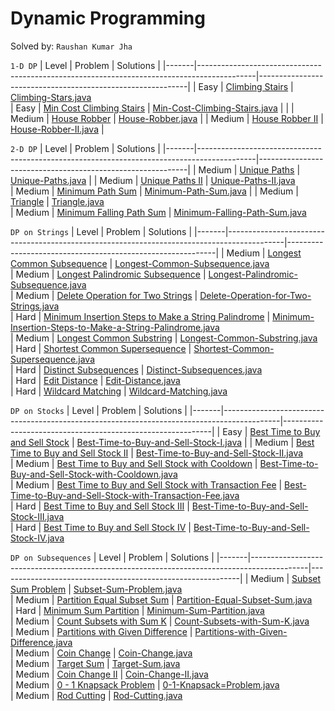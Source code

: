 # Dynamic Programming

Solved by: `Raushan Kumar Jha`

`1-D DP`
| Level | Problem                                                                                    | Solutions                                                  |
|-------|--------------------------------------------------------------------------------------------|------------------------------------------------------------|
| Easy     | [Climbing Stairs](https://leetcode.com/problems/climbing-stairs/)              | [Climbing-Stars.java](https://github.com/Jha-RaushanKumar/Dynamic-Programming/blob/main/1D-DP/Climbing-Stars.java)  
| Easy     | [Min Cost Climbing Stairs](https://leetcode.com/problems/min-cost-climbing-stairs/)              | [Min-Cost-Climbing-Stairs.java](https://github.com/Jha-RaushanKumar/Dynamic-Programming/blob/main/1D-DP/Min-Cost-Climbing-Stairs.java)                    |                  |
| Medium     | [House Robber](https://leetcode.com/problems/house-robber/)              | [House-Robber.java](https://github.com/Jha-RaushanKumar/Dynamic-Programming/blob/main/1D-DP/House-Robber.java)                    |
| Medium     | [House Robber II](https://leetcode.com/problems/house-robber-ii/)              | [House-Robber-II.java](https://github.com/Jha-RaushanKumar/Dynamic-Programming/blob/main/1D-DP/House-Robber-II.java)                    |

`2-D DP`
| Level | Problem                                                                                    | Solutions                                                  |
|-------|--------------------------------------------------------------------------------------------|------------------------------------------------------------|
| Medium     | [Unique Paths](https://leetcode.com/problems/unique-paths/)              | [Unique-Paths.java](https://github.com/Jha-RaushanKumar/Dynamic-Programming/blob/main/2D-DP/Unique-Paths.java)                    |
| Medium     | [Unique Paths II](https://leetcode.com/problems/unique-paths-ii/)              | [Unique-Paths-II.java](https://github.com/Jha-RaushanKumar/Dynamic-Programming/blob/main/2D-DP/Unique-Paths-II.java)    
| Medium     | [Minimum Path Sum](https://leetcode.com/problems/minimum-path-sum/)              | [Minimum-Path-Sum.java](https://github.com/Jha-RaushanKumar/Dynamic-Programming/blob/main/2D-DP/Minimum-Path-Sum.java)                    |
| Medium     | [Triangle](https://leetcode.com/problems/triangle/)              | [Triangle.java](https://github.com/Jha-RaushanKumar/Dynamic-Programming/blob/main/2D-DP/Triangle.java)    
| Medium     | [Minimum Falling Path Sum](https://leetcode.com/problems/minimum-falling-path-sum/)              | [Minimum-Falling-Path-Sum.java](https://github.com/Jha-RaushanKumar/Dynamic-Programming/blob/main/2D-DP/Minimum-Falling-Path-Sum.java)    

`DP on Strings`
| Level | Problem                                                                                    | Solutions                                                  |
|-------|--------------------------------------------------------------------------------------------|------------------------------------------------------------|
| Medium     | [Longest Common Subsequence](https://leetcode.com/problems/longest-common-subsequence/)              | [Longest-Common-Subsequence.java](https://github.com/Jha-RaushanKumar/Dynamic-Programming/blob/main/DP-on-Strings/Longest-Common-Subsequence.java)  
| Medium     | [Longest Palindromic Subsequence](https://leetcode.com/problems/longest-palindromic-subsequence/)              | [Longest-Palindromic-Subsequence.java](https://github.com/Jha-RaushanKumar/Dynamic-Programming/blob/main/DP-on-Strings/Longest-Palindromic-Subsequence.java)  
| Medium     | [Delete Operation for Two Strings](https://leetcode.com/problems/delete-operation-for-two-strings/)              | [Delete-Operation-for-Two-Strings.java](https://github.com/Jha-RaushanKumar/Dynamic-Programming/blob/main/DP-on-Strings/Delete-Operation-for-Two-Strings.java)  
| Hard     | [Minimum Insertion Steps to Make a String Palindrome](https://leetcode.com/problems/minimum-insertion-steps-to-make-a-string-palindrome/)              | [Minimum-Insertion-Steps-to-Make-a-String-Palindrome.java](https://github.com/Jha-RaushanKumar/Dynamic-Programming/blob/main/DP-on-Strings/Minimum-Insertion-Steps-to-Make-a-String-Palindrome.java)  
| Medium     | [Longest Common Substring](https://practice.geeksforgeeks.org/problems/longest-common-substring1452/1)              | [Longest-Common-Substring.java](https://github.com/Jha-RaushanKumar/Dynamic-Programming/blob/main/DP-on-Strings/Longest-Common-Substring.java)  
| Hard     | [Shortest Common Supersequence](https://leetcode.com/problems/shortest-common-supersequence/)              | [Shortest-Common-Supersequence.java](https://github.com/Jha-RaushanKumar/Dynamic-Programming/blob/main/DP-on-Strings/Shortest-Common-Supersequence.java)  
| Hard     | [Distinct Subsequences](https://leetcode.com/problems/distinct-subsequences/)              | [Distinct-Subsequences.java](https://github.com/Jha-RaushanKumar/Dynamic-Programming/blob/main/DP-on-Strings/Distinct-Subsequences.java)  
| Hard     | [Edit Distance](https://leetcode.com/problems/edit-distance/)              | [Edit-Distance.java](https://github.com/Jha-RaushanKumar/Dynamic-Programming/blob/main/DP-on-Strings/Edit-Distance.java)  
| Hard     | [Wildcard Matching](https://leetcode.com/problems/wildcard-matching/)              | [Wildcard-Matching.java](https://github.com/Jha-RaushanKumar/Dynamic-Programming/blob/main/DP-on-Strings/Wildcard-Matching.java)  

`DP on Stocks`
| Level | Problem                                                                                    | Solutions                                                  |
|-------|--------------------------------------------------------------------------------------------|------------------------------------------------------------|
| Easy     | [Best Time to Buy and Sell Stock](https://leetcode.com/problems/best-time-to-buy-and-sell-stock/)              | [Best-Time-to-Buy-and-Sell-Stock-I.java](https://github.com/Jha-RaushanKumar/Dynamic-Programming/blob/main/DP-on-Stocks/Best-Time-to-Buy-and-Sell-Stock-I.java)                    |
| Medium     | [Best Time to Buy and Sell Stock II](https://leetcode.com/problems/best-time-to-buy-and-sell-stock-ii/)              | [Best-Time-to-Buy-and-Sell-Stock-II.java](https://github.com/Jha-RaushanKumar/Dynamic-Programming/blob/main/DP-on-Stocks/Best-Time-to-Buy-and-Sell-Stock-II.java)  
| Medium     | [Best Time to Buy and Sell Stock with Cooldown](https://leetcode.com/problems/best-time-to-buy-and-sell-stock-with-cooldown/)              | [Best-Time-to-Buy-and-Sell-Stock-with-Cooldown.java](https://github.com/Jha-RaushanKumar/Dynamic-Programming/blob/main/DP-on-Stocks/Best-Time-to-Buy-and-Sell-Stock-with-Cooldown.java)  
| Medium     | [Best Time to Buy and Sell Stock with Transaction Fee](https://leetcode.com/problems/best-time-to-buy-and-sell-stock-with-transaction-fee)              | [Best-Time-to-Buy-and-Sell-Stock-with-Transaction-Fee.java](https://github.com/Jha-RaushanKumar/Dynamic-Programming/blob/main/DP-on-Stocks/Best-Time-to-Buy-and-Sell-Stock-with-Transaction-Fee.java)  
| Hard     | [Best Time to Buy and Sell Stock III](https://leetcode.com/problems/best-time-to-buy-and-sell-stock-iii/)              | [Best-Time-to-Buy-and-Sell-Stock-III.java](https://github.com/Jha-RaushanKumar/Dynamic-Programming/blob/main/DP-on-Stocks/Best-Time-to-Buy-and-Sell-Stock-III.java)  
| Hard     | [Best Time to Buy and Sell Stock IV](https://leetcode.com/problems/best-time-to-buy-and-sell-stock-iv/)              | [Best-Time-to-Buy-and-Sell-Stock-IV.java](https://github.com/Jha-RaushanKumar/Dynamic-Programming/blob/main/DP-on-Stocks/Best-Time-to-Buy-and-Sell-Stock-IV.java)  

`DP on Subsequences`
| Level | Problem                                                                                    | Solutions                                                  |
|-------|--------------------------------------------------------------------------------------------|------------------------------------------------------------|
| Medium     | [Subset Sum Problem](https://practice.geeksforgeeks.org/problems/subset-sum-problem-1611555638/1)              | [Subset-Sum-Problem.java](https://github.com/Jha-RaushanKumar/Dynamic-Programming/blob/main/DP-on-Subsequences/Subset-Sum-Problem.java)  
| Medium     | [Partition Equal Subset Sum](https://leetcode.com/problems/partition-equal-subset-sum/)              | [Partition-Equal-Subset-Sum.java](https://github.com/Jha-RaushanKumar/Dynamic-Programming/blob/main/DP-on-Subsequences/Partition-Equal-Subset-Sum.java)  
| Hard     | [Minimum Sum Partition](https://practice.geeksforgeeks.org/problems/minimum-sum-partition3317/1)              | [Minimum-Sum-Partition.java](https://github.com/Jha-RaushanKumar/Dynamic-Programming/blob/main/DP-on-Subsequences/Minimum-Sum-Partition.java)  
| Medium     | [Count Subsets with Sum K](https://practice.geeksforgeeks.org/problems/perfect-sum-problem5633/1)              | [Count-Subsets-with-Sum-K.java](https://github.com/Jha-RaushanKumar/Dynamic-Programming/blob/main/DP-on-Subsequences/Count-Subsets-with-Sum-K.java)  
| Medium     | [Partitions with Given Difference](https://practice.geeksforgeeks.org/problems/partitions-with-given-difference/1)              | [Partitions-with-Given-Difference.java](https://github.com/Jha-RaushanKumar/Dynamic-Programming/blob/main/DP-on-Subsequences/Partitions-with-Given-Difference.java)  
| Medium     | [Coin Change](https://leetcode.com/problems/coin-change/)              | [Coin-Change.java](https://github.com/Jha-RaushanKumar/Dynamic-Programming/blob/main/DP-on-Subsequences/Coin-Change.java)  
| Medium     | [Target Sum](https://leetcode.com/problems/target-sum/)              | [Target-Sum.java](https://github.com/Jha-RaushanKumar/Dynamic-Programming/blob/main/DP-on-Subsequences/Target-Sum.java)  
| Medium     | [Coin Change II](https://leetcode.com/problems/coin-change-ii/)              | [Coin-Change-II.java](https://github.com/Jha-RaushanKumar/Dynamic-Programming/blob/main/DP-on-Subsequences/Coin-Change-II.java)  
| Medium     | [0 - 1 Knapsack Problem](https://practice.geeksforgeeks.org/problems/0-1-knapsack-problem0945/1)              | [0-1-Knapsack=Problem.java](https://github.com/Jha-RaushanKumar/Dynamic-Programming/blob/main/DP-on-Subsequences/0-1-Knapsack=Problem.java)  
| Medium     | [Rod Cutting](https://practice.geeksforgeeks.org/problems/rod-cutting0840/1)              | [Rod-Cutting.java](https://github.com/Jha-RaushanKumar/Dynamic-Programming/blob/main/DP-on-Subsequences/Rod-Cutting.java)  
